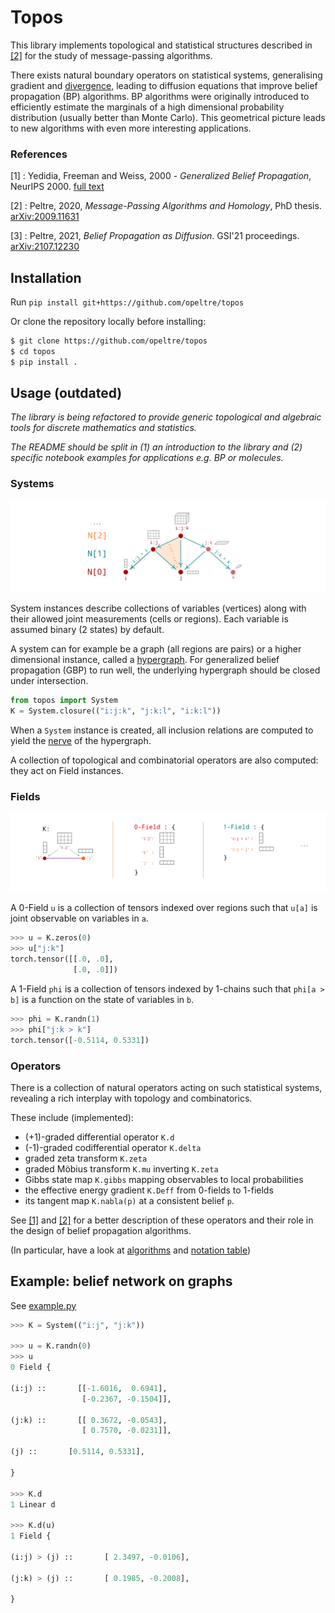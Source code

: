 # Topos

[hypergraph]: https://en.wikipedia.org/wiki/Hypergraph
[nerve]: https://en.wikipedia.org/wiki/Nerve_(category_theory)
[divergence]: https://en.wikipedia.org/wiki/Divergence

This library implements topological and statistical structures 
described in [[2]](/README.md#ref2) for the
study of message-passing algorithms.  

There exists natural boundary operators on statistical systems, 
generalising gradient and [divergence], leading to diffusion equations 
that improve belief propagation (BP) algorithms.
BP algorithms were originally introduced to efficiently 
estimate the marginals of a high dimensional probability distribution 
(usually better than Monte Carlo). This geometrical picture leads to new algorithms with even
more interesting applications. 

### References 
<span id="ref3"></span>
[1] : Yedidia, Freeman and Weiss, 2000 - _Generalized Belief Propagation_,
NeurIPS 2000. [full text][YFW00]

<span id="ref2"></span>
[2] : Peltre, 2020, _Message-Passing Algorithms and Homology_, 
PhD thesis. [arXiv:2009.11631][phd]

<span id="ref1"></span>
[3] : Peltre, 2021, _Belief Propagation as Diffusion_.
GSI'21 proceedings. [arXiv:2107.12230][gsi21]


[gsi21]: https://arxiv.org/abs/2107.12230
[phd]:   https://arxiv.org/abs/2009.11631
[YFW00]: https://https://proceedings.neurips.cc/paper/1832-generalized-belief-propagation.pdf
[not_table]: https://arxiv.org/pdf/2009.11631#page=4
[alg_table]: https://arxiv.org/pdf/2107.12230#page=7


## Installation 

Run `pip install git+https://github.com/opeltre/topos`

Or clone the repository locally before installing: 
```sh
$ git clone https://github.com/opeltre/topos
$ cd topos
$ pip install .
```


## Usage  (outdated)

_The library is being refactored to provide generic topological and algebraic tools
for discrete mathematics and statistics._

_The README should be split in (1) an introduction to the library and (2) specific notebook 
examples for applications e.g. BP or molecules._

### Systems 

![nerve](assets/img/nerve.png)

System instances describe collections of variables (vertices) 
along with their allowed joint measurements (cells or regions). 
Each variable is assumed binary (2 states) by default.

A system can for example be a graph (all regions are pairs) 
or a higher dimensional instance, called a [hypergraph][hypergraph]. 
For generalized belief propagation (GBP) to run well,
the underlying hypergraph should be closed under intersection. 

```py
from topos import System
K = System.closure(("i:j:k", "j:k:l", "i:k:l"))
```

When a `System` instance is created, all inclusion relations 
are computed to yield the [nerve][nerve] of the hypergraph. 

A collection of topological and combinatorial operators 
are also computed: they act on Field instances. 

### Fields 

![fields](assets/img/fields.png)

A 0-Field `u` is a collection of tensors indexed over regions 
such that `u[a]` is joint observable on variables in `a`.

```py
>>> u = K.zeros(0) 
>>> u["j:k"]
torch.tensor([[.0, .0],
              [.0, .0]])
```

A 1-Field `phi` is a collection of tensors indexed by 1-chains 
such that `phi[a > b]` is a function on the state of variables in `b`. 

```py
>>> phi = K.randn(1)
>>> phi["j:k > k"]
torch.tensor([-0.5114, 0.5331])
```

### Operators  

There is a collection of natural operators acting on such
statistical systems, revealing a rich interplay with topology 
and combinatorics. 

These include (implemented):
- (+1)-graded differential operator `K.d`
- (-1)-graded codifferential operator `K.delta`
- graded zeta transform `K.zeta` 
- graded Möbius transform `K.mu` inverting `K.zeta`
- Gibbs state map `K.gibbs` mapping observables to local probabilities
- the effective energy gradient `K.Deff` from 0-fields to 1-fields
- its tangent map `K.nabla(p)` at a consistent belief `p`. 

See [[1]](#ref1)  and [[2]](#ref2) for a better description of 
these operators and their role in the design of
belief propagation algorithms. 

(In particular, have a look at [algorithms][alg_table]
and [notation table][not_table])

## Example: belief network on graphs

See [example.py](example.py)

```py
>>> K = System(("i:j", "j:k"))

>>> u = K.randn(0)
>>> u
0 Field {

(i:j) ::       [[-1.6016,  0.6941],
                [-0.2367, -0.1504]],

(j:k) ::       [[ 0.3672, -0.0543],
                [ 0.7570, -0.0231]],

(j) ::       [0.5114, 0.5331],

}

>>> K.d
1 Linear d

>>> K.d(u)
1 Field {

(i:j) > (j) ::       [ 2.3497, -0.0106],

(j:k) > (j) ::       [ 0.1985, -0.2008],

}
``` 

